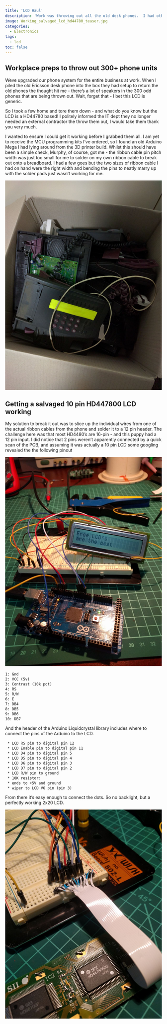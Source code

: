 ```yaml
---
title: 'LCD Haul'
description: 'Work was throwing out all the old desk phones.  I had other ideas'
image: Working_salvaged_lcd_hd44780_teaser.jpg
categories:
  - Electronics
tags:
  - lcd
toc: false
---
```


## Workplace preps to throw out 300+ phone units

Weve upgraded our phone system for the entire business at work. When I piled the old Ericsson desk phone into the box they had setup to return the old phones the thought hit me - there’s a lot of speakers in the 300 odd phones that are being thrown out. Wait, forget that - I bet this LCD is generic.

So I took a few home and tore them down - and what do you know but the LCD is a HD44780 based! I politely informed the IT dept they no longer needed an external contractor the throw them out, I would take them thank you very much.

I wanted to ensure I could get it working before I grabbed them all. I am yet to receive the MCU programming kits I’ve ordered, so I found an old Arduino Mega I had lying around from the 3D printer build. Whilst this should have been a simple check, Murphy, of course, got me - the ribbon cable pin pitch width was just too small for me to solder on my own ribbon cable to break out onto a breadboard. I had a few goes but the two sizes of ribbon cable I had on hand were the right width and bending the pins to neatly marry up with the solder pads just wasn’t working for me.

![A cardboard box containing old phones with LCD screens](box_of_old_phones.jpg)

## Getting a salvaged 10 pin HD447800 LCD working

My solution to break it out was to slice up the individual wires from one of the actual ribbon cables from the phone and solder it to a 12 pin header. The challenge here was that most HD4480’s are 16-pin - and this puppy had a 12 pin input. I did notice that 2 pins weren’t apparently connected by a quick scan of the PCB, and assuming it was actually a 10 pin LCD some googling revealed the the following pinout

![A working LCD wired to a breadboard displaying characters](Working_salvaged_lcd_hd44780.jpg)

```
1: Gnd
2: VCC (5v)
3: Contrast (10k pot)
4: RS
5: R/W
6: E
7: DB4
8: DB5
9: DB6
10: DB7
```

And the header of the Arduino Liquidcrystal library includes where to connect the pins of the Arduino to the LCD.

```
 * LCD RS pin to digital pin 12
 * LCD Enable pin to digital pin 11
 * LCD D4 pin to digital pin 5
 * LCD D5 pin to digital pin 4
 * LCD D6 pin to digital pin 3
 * LCD D7 pin to digital pin 2
 * LCD R/W pin to ground
 * 10K resistor:
 * ends to +5V and ground
 * wiper to LCD VO pin (pin 3)
```

From there it’s easy enough to connect the dots. So no backlight, but a perfectly working 2x20 LCD.

![Quick mod to breakout small ribbon cable into breadboard for LCD HD44780](LCD_HD44780_breakoiut_cable_mod.jpg)

[liquidcrystal]: https://www.arduino.cc/en/Reference/LiquidCrystal
[10pinlcd]: http://ask.metafilter.com/107529/Identify-LCD-panel
